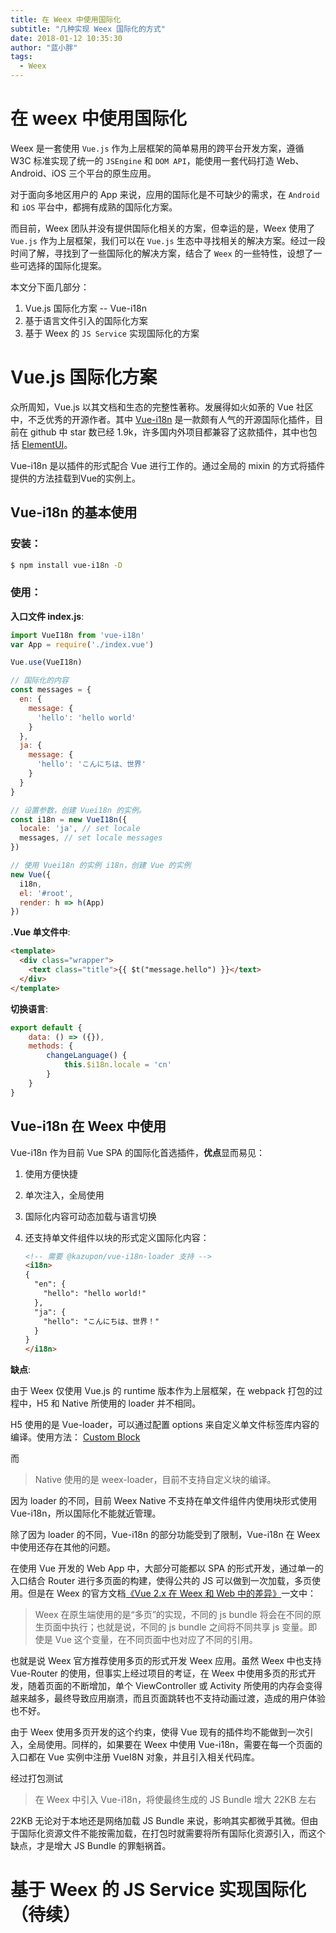 ```yaml
---
title: 在 Weex 中使用国际化
subtitle: "几种实现 Weex 国际化的方式"
date: 2018-01-12 10:35:30
author: "蓝小胖"
tags: 
  - Weex
---
```


# 在 weex 中使用国际化

Weex 是一套使用 `Vue.js` 作为上层框架的简单易用的跨平台开发方案，遵循 W3C 标准实现了统一的 `JSEngine` 和 `DOM API`，能使用一套代码打造 Web、Android、iOS 三个平台的原生应用。

对于面向多地区用户的 App 来说，应用的国际化是不可缺少的需求，在 `Android` 和 `iOS` 平台中，都拥有成熟的国际化方案。

而目前，Weex 团队并没有提供国际化相关的方案，但幸运的是，Weex 使用了 `Vue.js` 作为上层框架，我们可以在 `Vue.js` 生态中寻找相关的解决方案。经过一段时间了解，寻找到了一些国际化的解决方案，结合了 `Weex` 的一些特性，设想了一些可选择的国际化提案。

<!-- more -->

本文分下面几部分：
    
1. Vue.js 国际化方案 -- Vue-i18n
2. 基于语言文件引入的国际化方案
3. 基于 Weex 的 `JS Service` 实现国际化的方案

# Vue.js 国际化方案

众所周知，Vue.js 以其文档和生态的完整性著称。发展得如火如荼的 Vue 社区中，不乏优秀的开源作者。其中 [Vue-i18n](https://github.com/kazupon/vue-i18n) 是一款颇有人气的开源国际化插件，目前在 github 中 star 数已经 1.9k，许多国内外项目都兼容了这款插件，其中也包括 [ElementUI](http://element.eleme.io/#/zh-CN)。

Vue-i18n 是以插件的形式配合 Vue 进行工作的。通过全局的 mixin 的方式将插件提供的方法挂载到Vue的实例上。

## Vue-i18n 的基本使用

### 安装：

```bash
$ npm install vue-i18n -D
```

### 使用：

**入口文件 index.js**:

```javascript
import VueI18n from 'vue-i18n'
var App = require('./index.vue')

Vue.use(VueI18n)

// 国际化的内容
const messages = {
  en: {
    message: {
      'hello': 'hello world'
    }
  },
  ja: {
    message: {
      'hello': 'こんにちは、世界'
    }
  }
}

// 设置参数，创建 Vuei18n 的实例。
const i18n = new VueI18n({
  locale: 'ja', // set locale
  messages, // set locale messages
})

// 使用 Vuei18n 的实例 i18n，创建 Vue 的实例
new Vue({
  i18n,
  el: '#root',
  render: h => h(App)
})

```

**.Vue 单文件中**:

```html
<template>
  <div class="wrapper">
    <text class="title">{{ $t("message.hello") }}</text>
  </div>
</template>
```

**切换语言**:

```javascript
export default {
    data: () => ({}),
    methods: {
        changeLanguage() {
            this.$i18n.locale = 'cn'
        }
    }
}
```

## Vue-i18n 在 Weex 中使用

Vue-i18n 作为目前 Vue SPA 的国际化首选插件，**优点**显而易见：

1. 使用方便快捷
2. 单次注入，全局使用
3. 国际化内容可动态加载与语言切换
4. 还支持单文件组件以块的形式定义国际化内容：

    ```html
    <!-- 需要 @kazupon/vue-i18n-loader 支持 -->
    <i18n>
    {
      "en": {
        "hello": "hello world!"
      },
      "ja": {
        "hello": "こんにちは、世界！"
      }
    }
    </i18n>
    ```

**缺点**:

由于 Weex 仅使用 Vue.js 的 runtime 版本作为上层框架，在 webpack 打包的过程中，H5 和 Native 所使用的 loader 并不相同。

H5 使用的是 Vue-loader，可以通过配置 options 来自定义单文件标签库内容的编译。使用方法： [Custom Block](https://vue-loader.vuejs.org/en/configurations/custom-blocks.html)

而

> Native 使用的是 weex-loader，目前不支持自定义块的编译。

因为 loader 的不同，目前 Weex Native 不支持在单文件组件内使用块形式使用 Vue-i18n，所以国际化不能就近管理。

除了因为 loader 的不同，Vue-i18n 的部分功能受到了限制，Vue-i18n 在 Weex 中使用还存在其他的问题。

在使用 Vue 开发的 Web App 中，大部分可能都以 SPA 的形式开发，通过单一的入口结合 Router 进行多页面的构建，使得公共的 JS 可以做到一次加载，多页使用。但是在 Weex 的官方文档[《Vue 2.x 在 Weex 和 Web 中的差异》](https://weex.apache.org/cn/references/vue/difference-with-web.html)一文中：

> Weex 在原生端使用的是“多页”的实现，不同的 js bundle 将会在不同的原生页面中执行；也就是说，不同的 js bundle 之间将不同共享 js 变量。即使是 Vue 这个变量，在不同页面中也对应了不同的引用。

也就是说 Weex 官方推荐使用多页的形式开发 Weex 应用。虽然 Weex 中也支持 Vue-Router 的使用，但事实上经过项目的考证，在 Weex 中使用多页的形式开发，随着页面的不断增加，单个 ViewController 或 Activity 所使用的内存会变得越来越多，最终导致应用崩溃，而且页面跳转也不支持动画过渡，造成的用户体验也不好。

由于 Weex 使用多页开发的这个约束，使得 Vue 现有的插件均不能做到一次引入，全局使用。同样的，如果要在 Weex 中使用 Vue-i18n，需要在每一个页面的入口都在 Vue 实例中注册 VueI8N 对象，并且引入相关代码库。

经过打包测试

> 在 Weex 中引入 Vue-i18n，将使最终生成的 JS Bundle 增大 22KB 左右

22KB 无论对于本地还是网络加载 JS Bundle 来说，影响其实都微乎其微。但由于国际化资源文件不能按需加载，在打包时就需要将所有国际化资源引入，而这个缺点，才是增大 JS Bundle 的罪魁祸首。

# 基于 Weex 的 JS Service 实现国际化（待续）

